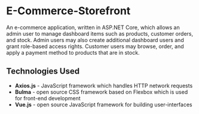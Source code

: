 # E-Commerce-Storefront
An e-commerce application, written in ASP.NET Core, which allows an admin user to manage dashboard items such as products, customer orders, and stock. Admin users may also create additional dashboard users and grant role-based access rights. Customer users may browse, order, and apply a payment method to products that are in stock.   

## Technologies Used
* **Axios.js** - JavaScript framework which handles HTTP network requests
* **Bulma** - open source CSS framework based on Flexbox which is used for front-end development 
* **Vue.js** - open source JavaScript framework for building user-interfaces
